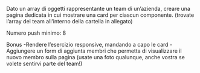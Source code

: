 Dato un array di oggetti rappresentante un team di un’azienda, creare una pagina dedicata in cui mostrare una card per ciascun componente.
(trovate l’array del team all’interno della cartella in allegato)

Numero push minimo: 8

Bonus
-Rendere l’esercizio responsive, mandando a capo le card
-Aggiungere un form di aggiunta membri che permetta di visualizzare il nuovo membro sulla pagina (usate una foto qualunque, anche vostra se volete sentirvi parte del team!)